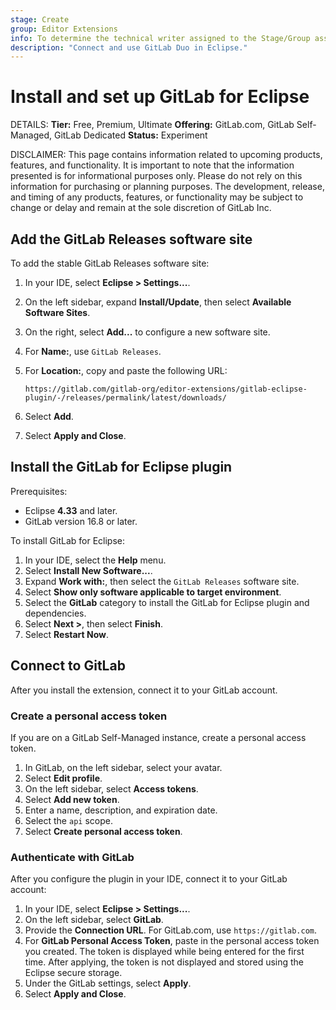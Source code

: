 ```yaml
---
stage: Create
group: Editor Extensions
info: To determine the technical writer assigned to the Stage/Group associated with this page, see https://handbook.gitlab.com/handbook/product/ux/technical-writing/#assignments
description: "Connect and use GitLab Duo in Eclipse."
---
```


# Install and set up GitLab for Eclipse

DETAILS:
**Tier:** Free, Premium, Ultimate
**Offering:** GitLab.com, GitLab Self-Managed, GitLab Dedicated
**Status:** Experiment

DISCLAIMER:
This page contains information related to upcoming products, features, and functionality.
It is important to note that the information presented is for informational purposes only.
Please do not rely on this information for purchasing or planning purposes.
The development, release, and timing of any products, features, or functionality may be subject to change or delay and remain at the
sole discretion of GitLab Inc.

## Add the GitLab Releases software site

To add the stable GitLab Releases software site:

1. In your IDE, select **Eclipse > Settings...**.
1. On the left sidebar, expand **Install/Update**, then select **Available Software Sites**.
1. On the right, select **Add...** to configure a new software site.
1. For **Name:**, use `GitLab Releases`.
1. For **Location:**, copy and paste the following URL:

   ```plaintext
   https://gitlab.com/gitlab-org/editor-extensions/gitlab-eclipse-plugin/-/releases/permalink/latest/downloads/
   ```

1. Select **Add**.
1. Select **Apply and Close**.

## Install the GitLab for Eclipse plugin

Prerequisites:

- Eclipse **4.33** and later.
- GitLab version 16.8 or later.

To install GitLab for Eclipse:

1. In your IDE, select the **Help** menu.
1. Select **Install New Software...**.
1. Expand **Work with:**, then select the `GitLab Releases` software site.
1. Select **Show only software applicable to target environment**.
1. Select the **GitLab** category to install the GitLab for Eclipse plugin and dependencies.
1. Select **Next >**, then select **Finish**.
1. Select **Restart Now**.

## Connect to GitLab

After you install the extension, connect it to your GitLab account.

### Create a personal access token

If you are on a GitLab Self-Managed instance, create a personal access token.

1. In GitLab, on the left sidebar, select your avatar.
1. Select **Edit profile**.
1. On the left sidebar, select **Access tokens**.
1. Select **Add new token**.
1. Enter a name, description, and expiration date.
1. Select the `api` scope.
1. Select **Create personal access token**.

### Authenticate with GitLab

After you configure the plugin in your IDE, connect it to your GitLab account:

1. In your IDE, select **Eclipse > Settings...**.
1. On the left sidebar, select **GitLab**.
1. Provide the **Connection URL**. For GitLab.com, use `https://gitlab.com`.
1. For **GitLab Personal Access Token**, paste in the personal access token you created.
   The token is displayed while being entered for the first time. After applying, the
   token is not displayed and stored using the Eclipse secure storage.
1. Under the GitLab settings, select **Apply**.
1. Select **Apply and Close**.
